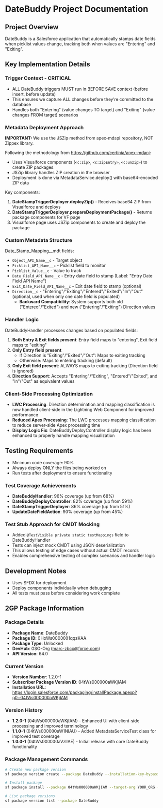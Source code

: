 # DateBuddy Project Documentation

## Project Overview
DateBuddy is a Salesforce application that automatically stamps date fields when picklist values change, tracking both when values are "Entering" and "Exiting".

## Key Implementation Details

### Trigger Context - CRITICAL
- ALL DateBuddy triggers MUST run in BEFORE SAVE context (before insert, before update)
- This ensures we capture ALL changes before they're committed to the database
- Handles both "Entering" (value changes TO target) and "Exiting" (value changes FROM target) scenarios

### Metadata Deployment Approach
**IMPORTANT:** We use the JSZip method from apex-mdapi repository, NOT Zippex library.

Following the methodology from https://github.com/certinia/apex-mdapi:
- Uses Visualforce components (`<c:zip>`, `<c:zipEntry>`, `<c:unzip>`) to create ZIP packages
- JSZip library handles ZIP creation in the browser
- Deployment is done via MetadataService.deploy() with base64-encoded ZIP data

Key components:
1. **DateStampTriggerDeployer.deployZip()** - Receives base64 ZIP from Visualforce and deploys
2. **DateStampTriggerDeployer.prepareDeploymentPackage()** - Returns package components for VF page
3. Visualforce page uses JSZip components to create and deploy the package

### Custom Metadata Structure
Date_Stamp_Mapping__mdt fields:
- `Object_API_Name__c` - Target object
- `Picklist_API_Name__c` - Picklist field to monitor
- `Picklist_Value__c` - Value to track
- `Date_Field_API_Name__c` - Entry date field to stamp (Label: "Entry Date Field API Name")
- `Exit_Date_Field_API_Name__c` - Exit date field to stamp (optional)
- `Direction__c` - "Entering"/"Exiting"/"Entered"/"Exited"/"In"/"Out" (optional, used when only one date field is populated)
  - **Backward Compatibility**: System supports both old ("Entered"/"Exited") and new ("Entering"/"Exiting") Direction values

### Handler Logic
DateBuddyHandler processes changes based on populated fields:
1. **Both Entry & Exit fields present**: Entry field maps to "entering", Exit field maps to "exiting"
2. **Only Entry field present**:
   - If Direction is "Exiting"/"Exited"/"Out": Maps to exiting tracking
   - Otherwise: Maps to entering tracking (default)
3. **Only Exit field present**: ALWAYS maps to exiting tracking (Direction field is ignored)
4. **Direction Support**: Accepts "Entering"/"Exiting", "Entered"/"Exited", and "In"/"Out" as equivalent values

### Client-Side Processing Optimization
- **LWC Processing**: Direction determination and mapping classification is now handled client-side in the Lightning Web Component for improved performance
- **Reduced Apex Processing**: The LWC processes mapping classification to reduce server-side Apex processing time
- **Display Logic Fix**: DateBuddyDeployController display logic has been enhanced to properly handle mapping visualization

## Testing Requirements
- Minimum code coverage: 90%
- Always deploy ONLY the files being worked on
- Run tests after deployment to ensure functionality

### Test Coverage Achievements
- **DateBuddyHandler**: 96% coverage (up from 68%)
- **DateBuddyDeployController**: 82% coverage (up from 59%)
- **DateStampTriggerDeployer**: 86% coverage (up from 51%)
- **UpdateDateFieldAction**: 90% coverage (up from 45%)

### Test Stub Approach for CMDT Mocking
- Added `@TestVisible private static testMappings` field to DateBuddyHandler
- Tests can inject mock CMDT using JSON deserialization
- This allows testing of edge cases without actual CMDT records
- Enables comprehensive testing of complex scenarios and handler logic

## Development Notes
- Uses SFDX for deployment
- Deploy components individually when debugging
- All tests must pass before considering work complete

## 2GP Package Information
### Package Details
- **Package Name**: DateBuddy
- **Package ID**: 0HoWs0000001qqzKAA
- **Package Type**: Unlocked
- **DevHub**: GSO-Org (marc-zbcx@force.com)
- **API Version**: 64.0

### Current Version
- **Version Number**: 1.2.0-1
- **Subscriber Package Version ID**: 04tWs000000aWKjIAM
- **Installation URL**: https://login.salesforce.com/packaging/installPackage.apexp?p0=04tWs000000aWKjIAM

### Version History
- **1.2.0-1** (04tWs000000aWKjIAM) - Enhanced UI with client-side processing and improved terminology
- **1.1.0-1** (04tWs000000aW1NIAU) - Added MetadataServiceTest class for improved test coverage
- **1.0.0-1** (04tWs000000aVzlIAE) - Initial release with core DateBuddy functionality

### Package Management Commands
```bash
# Create new package version
sf package version create --package DateBuddy --installation-key-bypass --wait 20 --skip-validation

# Install package
sf package install --package 04tWs000000aWKjIAM --target-org YOUR_ORG --wait 10

# List package versions
sf package version list --package DateBuddy
```

